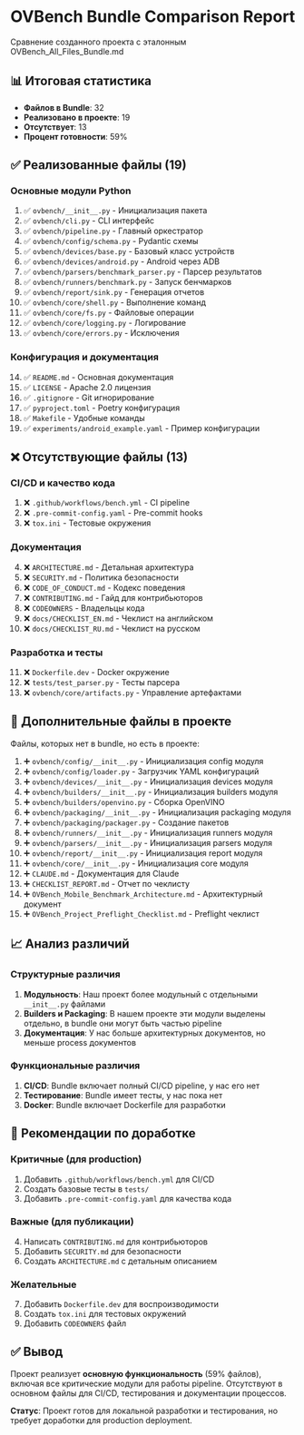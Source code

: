 # OVBench Bundle Comparison Report

Сравнение созданного проекта с эталонным OVBench_All_Files_Bundle.md

## 📊 Итоговая статистика

- **Файлов в Bundle**: 32
- **Реализовано в проекте**: 19
- **Отсутствует**: 13
- **Процент готовности**: 59%

## ✅ Реализованные файлы (19)

### Основные модули Python
1. ✅ `ovbench/__init__.py` - Инициализация пакета
2. ✅ `ovbench/cli.py` - CLI интерфейс
3. ✅ `ovbench/pipeline.py` - Главный оркестратор
4. ✅ `ovbench/config/schema.py` - Pydantic схемы
5. ✅ `ovbench/devices/base.py` - Базовый класс устройств
6. ✅ `ovbench/devices/android.py` - Android через ADB
7. ✅ `ovbench/parsers/benchmark_parser.py` - Парсер результатов
8. ✅ `ovbench/runners/benchmark.py` - Запуск бенчмарков
9. ✅ `ovbench/report/sink.py` - Генерация отчетов
10. ✅ `ovbench/core/shell.py` - Выполнение команд
11. ✅ `ovbench/core/fs.py` - Файловые операции
12. ✅ `ovbench/core/logging.py` - Логирование
13. ✅ `ovbench/core/errors.py` - Исключения

### Конфигурация и документация
14. ✅ `README.md` - Основная документация
15. ✅ `LICENSE` - Apache 2.0 лицензия
16. ✅ `.gitignore` - Git игнорирование
17. ✅ `pyproject.toml` - Poetry конфигурация
18. ✅ `Makefile` - Удобные команды
19. ✅ `experiments/android_example.yaml` - Пример конфигурации

## ❌ Отсутствующие файлы (13)

### CI/CD и качество кода
1. ❌ `.github/workflows/bench.yml` - CI pipeline
2. ❌ `.pre-commit-config.yaml` - Pre-commit hooks
3. ❌ `tox.ini` - Тестовые окружения

### Документация
4. ❌ `ARCHITECTURE.md` - Детальная архитектура
5. ❌ `SECURITY.md` - Политика безопасности
6. ❌ `CODE_OF_CONDUCT.md` - Кодекс поведения
7. ❌ `CONTRIBUTING.md` - Гайд для контрибьюторов
8. ❌ `CODEOWNERS` - Владельцы кода
9. ❌ `docs/CHECKLIST_EN.md` - Чеклист на английском
10. ❌ `docs/CHECKLIST_RU.md` - Чеклист на русском

### Разработка и тесты
11. ❌ `Dockerfile.dev` - Docker окружение
12. ❌ `tests/test_parser.py` - Тесты парсера
13. ❌ `ovbench/core/artifacts.py` - Управление артефактами

## 🔄 Дополнительные файлы в проекте

Файлы, которых нет в bundle, но есть в проекте:

1. ➕ `ovbench/config/__init__.py` - Инициализация config модуля
2. ➕ `ovbench/config/loader.py` - Загрузчик YAML конфигураций
3. ➕ `ovbench/devices/__init__.py` - Инициализация devices модуля
4. ➕ `ovbench/builders/__init__.py` - Инициализация builders модуля
5. ➕ `ovbench/builders/openvino.py` - Сборка OpenVINO
6. ➕ `ovbench/packaging/__init__.py` - Инициализация packaging модуля
7. ➕ `ovbench/packaging/packager.py` - Создание пакетов
8. ➕ `ovbench/runners/__init__.py` - Инициализация runners модуля
9. ➕ `ovbench/parsers/__init__.py` - Инициализация parsers модуля
10. ➕ `ovbench/report/__init__.py` - Инициализация report модуля
11. ➕ `ovbench/core/__init__.py` - Инициализация core модуля
12. ➕ `CLAUDE.md` - Документация для Claude
13. ➕ `CHECKLIST_REPORT.md` - Отчет по чеклисту
14. ➕ `OVBench_Mobile_Benchmark_Architecture.md` - Архитектурный документ
15. ➕ `OVBench_Project_Preflight_Checklist.md` - Preflight чеклист

## 📈 Анализ различий

### Структурные различия

1. **Модульность**: Наш проект более модульный с отдельными `__init__.py` файлами
2. **Builders и Packaging**: В нашем проекте эти модули выделены отдельно, в bundle они могут быть частью pipeline
3. **Документация**: У нас больше архитектурных документов, но меньше process документов

### Функциональные различия

1. **CI/CD**: Bundle включает полный CI/CD pipeline, у нас его нет
2. **Тестирование**: Bundle имеет тесты, у нас пока нет
3. **Docker**: Bundle включает Dockerfile для разработки

## 🎯 Рекомендации по доработке

### Критичные (для production)
1. Добавить `.github/workflows/bench.yml` для CI/CD
2. Создать базовые тесты в `tests/`
3. Добавить `.pre-commit-config.yaml` для качества кода

### Важные (для публикации)
4. Написать `CONTRIBUTING.md` для контрибьюторов
5. Добавить `SECURITY.md` для безопасности
6. Создать `ARCHITECTURE.md` с детальным описанием

### Желательные
7. Добавить `Dockerfile.dev` для воспроизводимости
8. Создать `tox.ini` для тестовых окружений
9. Добавить `CODEOWNERS` файл

## ✅ Вывод

Проект реализует **основную функциональность** (59% файлов), включая все критические модули для работы pipeline. Отсутствуют в основном файлы для CI/CD, тестирования и документации процессов.

**Статус**: Проект готов для локальной разработки и тестирования, но требует доработки для production deployment.